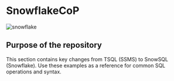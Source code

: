 # SnowflakeCoP

![snowflake](https://img.shields.io/badge/Snowflake-29B5E8?style=for-the-badge&logo=snowflake&logoColor=white)

## Purpose of the repository
This section contains key changes from TSQL (SSMS) to SnowSQL (Snowflake). Use these examples as a reference for common SQL operations and syntax.